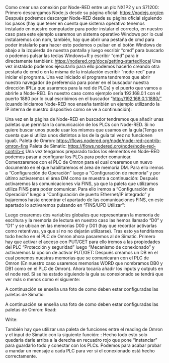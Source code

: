 Como crear una conexión por Node-RED entre un plc NX1P2 y un S71200:
Primero descargamos Node.js desde su página oficial:
https://nodejs.org/en
Después podremos descargar Node-RED desde su página oficial siguiendo los pasos (hay que tener
en cuenta que sistema operativo tenemos instalado en nuestro computador para poder instalar el
correcto, en nuestro caso para este ejemplo usaremos un sistema operativo Windows por lo cual
instalaremos con npm, también, hay que abrir una pestaña de cmd para poder instalarlo para hacer
esto podemos o pulsar en el botón Windows de abajo a la izquierda de nuestra pantalla y luego
escribir “cmd” para buscarlo o podemos pulsar las teclas Windows+R y escribir “cmd” para ir
directamente también):
https://nodered.org/docs/getting-started/local
Una vez instalado podemos ejecutarlo para ello podemos hacerlo creando otra pestaña de cmd o en
la misma de la instalación escribir “node-red” para iniciar el programa.
Una vez iniciado el programa tendremos que abrir nuestro navegador de preferencia para poner en el
buscador nuestra dirección IP(La que usaremos para la red de PLCs) y el puerto que vamos a abrirle
a Node-RED. En nuestro caso como ejemplo sería 192.168.0.1 con el puerto 1880 por lo cual
escribimos en el buscador “http://192.168.0.1:1880/” (cuando iniciamos Node-RED nos enseña
también un ejemplo utilizando la IP interna de nuestro dispositivo como se ve a continuación):

Una vez en la página de Node-RED en buscador tendremos que añadir unas paletas que permitan la
comunicación de los PLCs con Node-RED. Si no quiere buscar unos puede usar los mismos que
usamos en la guía(Tenga en cuenta que si utiliza unos distintos a los de la guía tal vez no funcionen
igual).
Paleta de Omron:
https://flows.nodered.org/node/node-red-contrib-omron-fins
Paleta de Simatic:
https://flows.nodered.org/node/node-red-contrib-s
Una vez tengamos preparado todos los elementos en Node-RED podemos pasar a configurar los
PLCs para poder comunicar.
Comenzaremos con el PLC de Omron para el cual crearemos un nuevo documento en el que
habilitaremos el área de memoria DM. Para ello iremos a “Configuración de Operación” luego a
“Configuración de memoria” y por último activaremos el área DM como se muestra a continuación:
Después activaremos las comunicaciones vía FINS, ya que la paleta que utilizamos utiliza FINS para
poder comunicar. Para ello iremos a “Configuración de Operación” luego a “Configuración de puerto
Ethernet/IP integrado” y bajaremos hasta encontrar el apartado de las comunicaciones FINS, en este
apartado lo activaremos pulsando en “FINS/UPD Utilizar”:

Luego crearemos dos variables globales que representaran la memoria de escritura y la memoria de
lectura en nuestro caso las hemos llamado “D0” y “D1” y se ubican en las memorias D00 y D01 (hay
que recordar activarlas como retentivas, ya que si no no dejarán utilizarse).
Tras esto ya tendríamos todo hecho en el PLC de Omron ahora pasaremos al de Simatic.
Primero hay que activar el acceso con PUT/GET para ello iremos a las propiedades del PLC
“Protección y seguridad” luego “Mecanismo de conexionado” y activaremos la opción de activar
PUT/GET:
Después creamos un DB en el cual ponemos nuestras memorias que se comunicaran con el PLC de
Omron (En nuestro caso usaremos memorias WORD que nombramos DB0 y DB1 como en el PLC
de Omron).
Ahora tocaría añadir los inputs y outputs en el node red. Si se ha estado siguiendo la guía su
conexionado se tendrá que ver más o menos como el siguiente:

A continuación se enseña una foto de como deben estar configuradas las paletas de Simatic:

A continuación se enseña una foto de como deben estar configuradas las paletas de Omron:
Read:

Write:

También hay que utilizar una paleta de funciones entre el reading de Omron y el input de Simatic con
la siguiente función:
:
Hecho todo esto solo quedaría darle arriba a la derecha en recuadro rojo que pone “instanciar” para
guardarlo todo y conectar con los PLCs.
Podemos para acabar probar a mandar un mensaje a cada PLC para ver si el conexionado está
hecho correctamente.